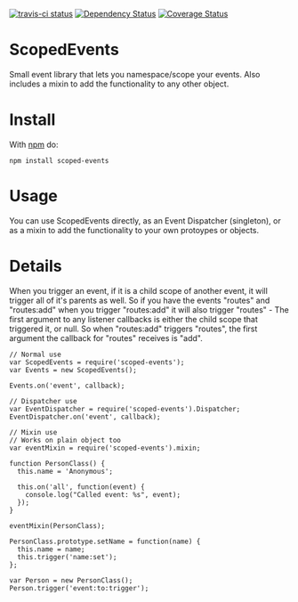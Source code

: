 [![travis-ci status](https://api.travis-ci.org/spencer-leopold/scoped-events.png)](http://travis-ci.org/#!/spencer-leopold/scoped-events/builds)
[![Dependency Status](https://david-dm.org/spencer-leopold/scoped-events.png)](https://david-dm.org/spencer-leopold/scoped-events)
[![Coverage Status](https://coveralls.io/repos/spencer-leopold/scoped-events/badge.svg?branch=master&service=github)](https://coveralls.io/github/spencer-leopold/scoped-events?branch=master)

# ScopedEvents

Small event library that lets you namespace/scope your events. Also includes a mixin to add the functionality to any other object.

# Install

With [npm](http://npmjs.org) do:

```
npm install scoped-events
```

# Usage

You can use ScopedEvents directly, as an Event Dispatcher (singleton), or as a mixin to add the functionality to your own protoypes or objects.

# Details

When you trigger an event, if it is a child scope of another event, it will trigger all of it's parents as well.  So if you have the events "routes" and "routes:add" when you trigger "routes:add" it will also trigger "routes" - The first argument to any listener callbacks is either the child scope that triggered it, or null.  So when "routes:add" triggers "routes", the first argument the callback for "routes" receives is "add".

```
// Normal use
var ScopedEvents = require('scoped-events');
var Events = new ScopedEvents();

Events.on('event', callback);

// Dispatcher use
var EventDispatcher = require('scoped-events').Dispatcher;
EventDispatcher.on('event', callback);

// Mixin use
// Works on plain object too
var eventMixin = require('scoped-events').mixin;

function PersonClass() {
  this.name = 'Anonymous';

  this.on('all', function(event) {
    console.log("Called event: %s", event);
  });
}

eventMixin(PersonClass);

PersonClass.prototype.setName = function(name) {
  this.name = name;
  this.trigger('name:set');
};

var Person = new PersonClass();
Person.trigger('event:to:trigger');
```

